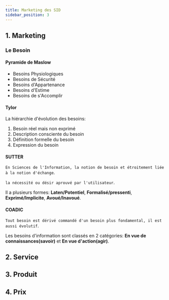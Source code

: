 ```yaml
---
title: Marketing des SID
sidebar_position: 3
---
```


## 1. Marketing

### Le Besoin

#### Pyramide de Maslow

- Besoins Physiologiques
- Besoins de Sécurité
- Besoins d'Appartenance
- Besoins d'Estime
- Besoins de s'Accomplir

#### Tylor

La hiérarchie d'évolution des besoins:

1. Besoin réel mais non exprimé
2. Description consciente du besoin
3. Définition formelle du besoin
4. Expression du besoin

#### SUTTER

`En Sciences de l'Information, la notion de besoin et étroitement liée à la notion d'échange`.

`la nécessité ou désir aprouvé par l'utilisateur`.

Il a plusieurs formes: **Laten/Potentiel**, **Formalisé/pressenti**, **Exprimé/Implicite**, **Avoué/Inavoué**.

#### COADIC

`Tout besoin est dérivé commandé d'un besoin plus fondamental, il est aussi évolutif`.

Les besoins d'information sont classés en 2 catégories: **En vue de connaissances(savoir)** et **En vue d'action(agir)**.

## 2. Service

## 3. Produit

## 4. Prix
